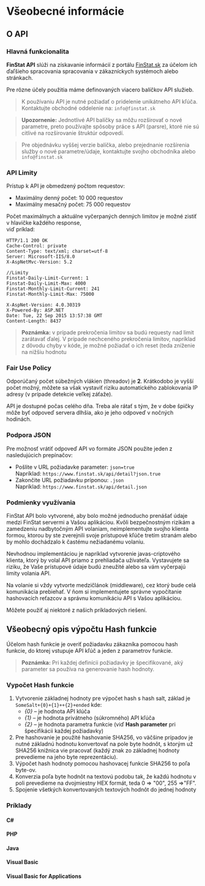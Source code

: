 # Všeobecné informácie
## O API
### Hlavná funkcionalita 
**FinStat API** slúži na získavanie informácií z portálu [FinStat.sk](https://www.finstat.sk) 
za účelom ích ďaľšieho spracovania spracovania v zákazníckych systémoch alebo stránkach.

Pre rôzne účely použitia máme definovaných viacero balíčkov API služieb.

> K používaniu API je nutné požiadať o pridelenie unikátneho API kľúča.<br />Kontaktujte obchodné 
oddelenie na: ```info@finstat.sk```

> **Upozornenie:** Jednotlivé API balíčky sa môžu rozširovať o nové parametre, preto používajte 
spôsoby práce s API (parsre), ktoré nie sú citlivé na rozširovanie štruktúr odpovedí.

> Pre objednávku vyššej verzie balíčka, alebo prejednanie rozšírenia služby o nové 
parametre/údaje, kontaktujte svojho obchodníka alebo ```info@finstat.sk```


### API Limity
Prístup k API je obmedzený počtom requestov:
- Maximálny denný počet: 10 000 requestov
- Maximálny mesačný počet: 75 000 requestov

Počet maximálnych a aktuálne vyčerpaných denných limitov je možné zistiť v hlavičke každého 
response,<br />viď príklad:

``` http
HTTP/1.1 200 OK
Cache-Control: private
Content-Type: text/xml; charset=utf-8
Server: Microsoft-IIS/8.0
X-AspNetMvc-Version: 5.2

//Limity
Finstat-Daily-Limit-Current: 1
Finstat-Daily-Limit-Max: 4000
Finstat-Monthly-Limit-Current: 241
Finstat-Monthly-Limit-Max: 75000

X-AspNet-Version: 4.0.30319
X-Powered-By: ASP.NET
Date: Tue, 22 Sep 2015 13:57:38 GMT
Content-Length: 8437
```

> **Poznámka:** v prípade prekročenia limitov sa budú requesty nad limit zarátavať ďalej. 
V prípade nechceného prekročenia limitov, napríklad z dôvodu chyby v kóde, je možné požiadať 
o ich reset (teda zníženie na nižšiu hodnotu

### Fair Use Policy
Odporúčaný počet súbežných vlákien (threadov) je **2**. Krátkodobo je vyšší počet možný, môžete 
sa však vystaviť riziku automatického zablokovania IP adresy (v prípade detekcie veľkej záťaže).

API je dostupné počas celého dňa. Treba ale rátať s tým, že v dobe špičky môže byť odpoveď 
servera dlhšia, ako je jeho odpoveď v nočných hodinách.
### Podpora JSON

Pre možnosť vrátiť odpoveď API vo formáte JSON použite jeden z nasledujúcich prepínačov:
- Pošlite v URL požiadavke parameter: ```json=true``` 
<br />Napríklad: ```https://www.finstat.sk/api/detail?json.true```
- Zakončite URL požiadavku príponou: ```.json```
<br />Napríklad: ```https://www.finstat.sk/api/detail.json```

### Podmienky využívania
FinStat API bolo vytvorené, aby bolo možné jednoducho prenášať údaje medzi FinStat servermi 
a Vašou aplikáciou. Kvôli bezpečnostným rizikám a zamedzeniu nadbytočným API volaniam, 
neimplementujte svojho klienta formou, ktorou by ste zverejnili svoje prístupové kľúče tretím 
stranám alebo by mohlo dochádzalo k častému nežiadanému volaniu. 

Nevhodnou implementáciou je napríklad vytvorenie javas-criptového klienta, ktorý by volal API 
priamo z prehliadača užívateľa. Vystavujete sa riziku, že Vaše prístupové údaje budú zneužité 
alebo sa vám vyčerpajú limity volania API.

Na volanie si vždy vytvorte medzičlánok (middleware), cez ktorý bude celá komunikácia 
prebiehať. V ňom si implementujete správne vypočítanie hashovacích reťazcov a správnu 
komunikáciu API s Vašou aplikáciou.

Môžete použiť aj niektoré z našich príkladových riešení.

## Všeobecný opis výpočtu Hash funkcie
Účelom hash funkcie je overiť požiadavku zákazníka pomocou hash funkcie, do ktorej vstupuje 
API kľúč a jeden z parametrov funkcie. 
> **Poznámka:** Pri každej definícii požiadavky je špecifikované, aký parameter sa používa na 
generovanie hash hodnoty.

### Vypočet Hash funkcie
1. Vytvorenie základnej hodnoty pre výpočet hash s hash salt, 
základ je `SomeSalt+{0}+{1}++{2}+ended` kde:
    - *{0}* – je hodnota API klúča
    - *{1}* – je hodnota privátneho (súkromného) API kľúča
    - *{2}* – je hodnota parametra funkcie (viď **Hash parameter** pri špecifikácii každej 
požiadavky)
2. Pre hashovanie je použité hashovanie SHA256, vo väčšine prípadov je nutné základnú 
hodnotu konvertovať na pole byte hodnôt, s ktorým už SHA256 knižnica vie pracovať 
(každý znak zo základnej hodnoty prevedieme na jeho byte reprezentáciu).
3. Výpočet hash hodnoty pomocou hashovacej funkcie SHA256 to poľa byte-ov.
4. Konverzia poľa byte hodnôt na textovú podobu tak, že každú hodnotu v poli prevedieme 
na dvojmiestny HEX formát, teda 0 => "00", 255 =>"FF".
5. Spojenie všetkých konvertovaných textových hodnôt do jednej hodnoty

### Príklady
#### C#
[](common/csharp.md ':include')
#### PHP
[](common/php.md ':include')
#### Java
[](common/java.md ':include')
#### Visual Basic
[](common/vbasic.md ':include')
#### Visual Basic for Applications
[](common/vba.md ':include')